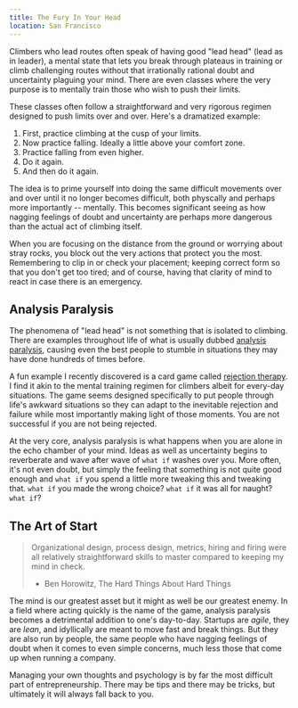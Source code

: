 ```yaml
---
title: The Fury In Your Head
location: San Francisco
---
```


Climbers who lead routes often speak of having good "lead head" (lead as in
leader), a mental state that lets you break through plateaus in training or
climb challenging routes without that irrationally rational doubt and
uncertainty plaguing your mind. There are even classes where the very purpose
is to mentally train those who wish to push their limits.

These classes often follow a straightforward and very rigorous regimen designed to push limits over and over. Here's a dramatized example:

1. First, practice climbing at the cusp of your limits. 
2. Now practice falling. Ideally a little above your comfort zone.
3. Practice falling from even higher. 
4. Do it again. 
5. And then do it again.

The idea is to prime yourself into doing the same difficult movements over and
over until it no longer becomes difficult, both physcally and perhaps more
importantly -- mentally. This becomes significant seeing as how nagging feelings of doubt and uncertainty are perhaps more dangerous than the actual act of climbing itself.

When you are focusing on the distance from the ground or worrying about stray
rocks, you block out the very actions that protect you the most. Remembering to
clip in or check your placement; keeping correct form so that you don't get too
tired; and of course, having that clarity of mind to react in case there
is an emergency.


## Analysis Paralysis

The phenomena of "lead head" is not something that is isolated to climbing.
There are examples throughout life of what is usually dubbed [analysis
paralysis](http://en.wikipedia.org/wiki/Analysis_paralysis), causing even the
best people to stumble in situations they may have done hundreds of times
before.

A fun example I recently discovered is a card game called [rejection
therapy](http://rejectiontherapy.com/). I find it akin to the mental training
regimen for climbers albeit for every-day situations. The game seems designed
specifically to put people through life's awkward situations so they can adapt
to the inevitable rejection and failure while most importantly making light of
those moments. You are not successful if you are not being rejected.

At the very core, analysis paralysis is what happens when you are alone in the
echo chamber of your mind. Ideas as well as uncertainty begins to reverberate
and wave after wave of `what if` washes over you. More often, it's not even
doubt, but simply the feeling that something is not quite good enough and `what
if` you spend a little more tweaking this and tweaking that. `what if` you made the wrong choice? `what if` it was all for naught? `what if`?


## The Art of Start

> Organizational design, process design, metrics, hiring and firing were all
> relatively straightforward skills to master compared to keeping my mind in
> check.
> 
> - Ben Horowitz, The Hard Things About Hard Things
> 

The mind is our greatest asset but it might as well be our greatest enemy. In a
field where acting quickly is the name of the game, analysis paralysis becomes
a detrimental addition to one's day-to-day. Startups are *agile*, they are
*lean*, and idyllically are meant to move fast and break things. But they are
also run by people, the same people who have nagging feelings of doubt when it
comes to even simple concerns, much less those that come up when running a
company.

Managing your own thoughts and psychology is by far the most difficult part of
entrepreneurship. There may be tips and there may be tricks, but ultimately it
will always fall back to you.
